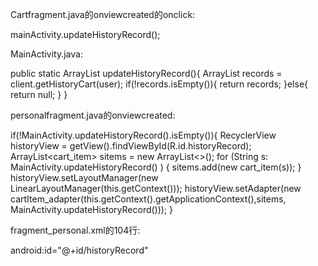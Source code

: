 Cartfragment.java的onviewcreated的onclick:

mainActivity.updateHistoryRecord();

MainActivity.java:

public static ArrayList<String> updateHistoryRecord(){
      ArrayList<String> records = client.getHistoryCart(user);
      if(!records.isEmpty()){
          return records;
      }else{
          return null;
      }
  }

personalfragment.java的onviewcreated:

if(!MainActivity.updateHistoryRecord().isEmpty()){
            RecyclerView historyView = getView().findViewById(R.id.historyRecord);
            ArrayList<cart_item> sitems = new ArrayList<>();
            for (String s: MainActivity.updateHistoryRecord() ) {
                sitems.add(new cart_item(s));
            }
            historyView.setLayoutManager(new LinearLayoutManager(this.getContext()));
            historyView.setAdapter(new cartItem_adapter(this.getContext().getApplicationContext(),sitems, MainActivity.updateHistoryRecord()));
        }
        
fragment_personal.xml的104行:

android:id="@+id/historyRecord"

        
